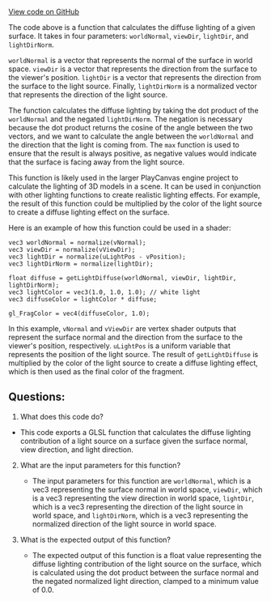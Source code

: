 [View code on GitHub](https://github.com/playcanvas/engine/src/scene/shader-lib/chunks/lit/frag/lightDiffuseLambert.js)

The code above is a function that calculates the diffuse lighting of a given surface. It takes in four parameters: `worldNormal`, `viewDir`, `lightDir`, and `lightDirNorm`. 

`worldNormal` is a vector that represents the normal of the surface in world space. `viewDir` is a vector that represents the direction from the surface to the viewer's position. `lightDir` is a vector that represents the direction from the surface to the light source. Finally, `lightDirNorm` is a normalized vector that represents the direction of the light source.

The function calculates the diffuse lighting by taking the dot product of the `worldNormal` and the negated `lightDirNorm`. The negation is necessary because the dot product returns the cosine of the angle between the two vectors, and we want to calculate the angle between the `worldNormal` and the direction that the light is coming from. The `max` function is used to ensure that the result is always positive, as negative values would indicate that the surface is facing away from the light source.

This function is likely used in the larger PlayCanvas engine project to calculate the lighting of 3D models in a scene. It can be used in conjunction with other lighting functions to create realistic lighting effects. For example, the result of this function could be multiplied by the color of the light source to create a diffuse lighting effect on the surface. 

Here is an example of how this function could be used in a shader:

```
vec3 worldNormal = normalize(vNormal);
vec3 viewDir = normalize(vViewDir);
vec3 lightDir = normalize(uLightPos - vPosition);
vec3 lightDirNorm = normalize(lightDir);

float diffuse = getLightDiffuse(worldNormal, viewDir, lightDir, lightDirNorm);
vec3 lightColor = vec3(1.0, 1.0, 1.0); // white light
vec3 diffuseColor = lightColor * diffuse;

gl_FragColor = vec4(diffuseColor, 1.0);
```

In this example, `vNormal` and `vViewDir` are vertex shader outputs that represent the surface normal and the direction from the surface to the viewer's position, respectively. `uLightPos` is a uniform variable that represents the position of the light source. The result of `getLightDiffuse` is multiplied by the color of the light source to create a diffuse lighting effect, which is then used as the final color of the fragment.
## Questions: 
 1. What does this code do?
   - This code exports a GLSL function that calculates the diffuse lighting contribution of a light source on a surface given the surface normal, view direction, and light direction.

2. What are the input parameters for this function?
   - The input parameters for this function are `worldNormal`, which is a vec3 representing the surface normal in world space, `viewDir`, which is a vec3 representing the view direction in world space, `lightDir`, which is a vec3 representing the direction of the light source in world space, and `lightDirNorm`, which is a vec3 representing the normalized direction of the light source in world space.

3. What is the expected output of this function?
   - The expected output of this function is a float value representing the diffuse lighting contribution of the light source on the surface, which is calculated using the dot product between the surface normal and the negated normalized light direction, clamped to a minimum value of 0.0.
